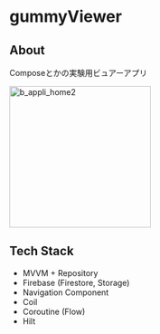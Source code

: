 # gummyViewer
## About
Composeとかの実験用ビュアーアプリ

<img width="250px" alt="b_appli_home2" src="https://user-images.githubusercontent.com/52201217/168619320-e0c3ae22-16ae-40ce-aca6-cf1ebb16dd53.jpg">

## Tech Stack
- MVVM + Repository
- Firebase (Firestore, Storage)
- Navigation Component
- Coil
- Coroutine (Flow)
- Hilt
